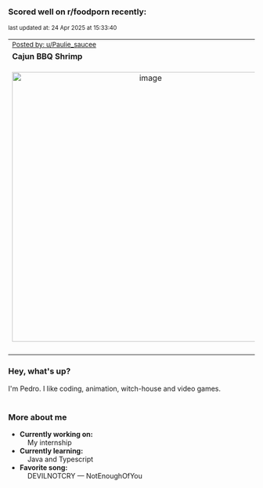 ### Scored well on r/foodporn recently:

<p align="left"><sub>last updated at: 24 Apr 2025 at 15:33:40</sub></p>

|   |
| --- |
| <sub>[Posted by: u/Paulie_saucee][source]</sub> |
| **Cajun BBQ Shrimp** | 
|<p align="center"> <img alt="image" src="https://i.redd.it/6sseqxwk8pve1.jpeg" width="550" /> </p>|
|   |

### Hey, what's up?

I'm Pedro. I like coding, animation, witch-house and video games.<br><br>

### More about me
- **Currently working on:**  
&nbsp;&nbsp;&nbsp;&nbsp;My internship
- **Currently learning:**  
&nbsp;&nbsp;&nbsp;&nbsp;Java and Typescript
- **Favorite song:**  
&nbsp;&nbsp;&nbsp;&nbsp;DEVILNOTCRY — NotEnoughOfYou<br><br>

  



  
  
  
[linkedin]: https://linkedin.com/in/pedro-h-r-gomes-8a487b14a/
[gmail]: mailto:pilique11@gmail.com
[source]: https://reddit.com/r/FoodPorn/comments/1k2lm9y/cajun_bbq_shrimp/
[redditAPI]: https://www.reddit.com/dev/api/